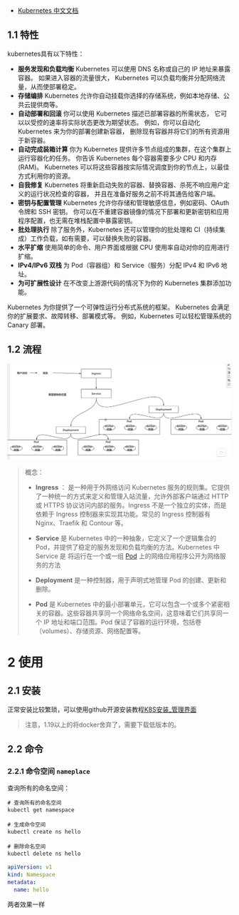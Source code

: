- [Kubernetes 中文文档](https://kubernetes.io/zh-cn/docs/home/)
## 1.1 特性
kubernetes具有以下特性：  
- **服务发现和负载均衡**
    Kubernetes 可以使用 DNS 名称或自己的 IP 地址来暴露容器。 如果进入容器的流量很大， Kubernetes 可以负载均衡并分配网络流量，从而使部署稳定。
- **存储编排**
    Kubernetes 允许你自动挂载你选择的存储系统，例如本地存储、公共云提供商等。
- **自动部署和回滚**
    你可以使用 Kubernetes 描述已部署容器的所需状态， 它可以以受控的速率将实际状态更改为期望状态。 例如，你可以自动化 Kubernetes 来为你的部署创建新容器， 删除现有容器并将它们的所有资源用于新容器。
- **自动完成装箱计算**
    你为 Kubernetes 提供许多节点组成的集群，在这个集群上运行容器化的任务。 你告诉 Kubernetes 每个容器需要多少 CPU 和内存 (RAM)。 Kubernetes 可以将这些容器按实际情况调度到你的节点上，以最佳方式利用你的资源。
- **自我修复**
    Kubernetes 将重新启动失败的容器、替换容器、杀死不响应用户定义的运行状况检查的容器， 并且在准备好服务之前不将其通告给客户端。
- **密钥与配置管理**
    Kubernetes 允许你存储和管理敏感信息，例如密码、OAuth 令牌和 SSH 密钥。 你可以在不重建容器镜像的情况下部署和更新密钥和应用程序配置，也无需在堆栈配置中暴露密钥。
- **批处理执行** 除了服务外，Kubernetes 还可以管理你的批处理和 CI（持续集成）工作负载，如有需要，可以替换失败的容器。
- **水平扩缩** 使用简单的命令、用户界面或根据 CPU 使用率自动对你的应用进行扩缩。
- **IPv4/IPv6 双栈** 为 Pod（容器组）和 Service（服务）分配 IPv4 和 IPv6 地址。
- **为可扩展性设计** 在不改变上游源代码的情况下为你的 Kubernetes 集群添加功能。 
  
Kubernetes 为你提供了一个可弹性运行分布式系统的框架。 Kubernetes 会满足你的扩展要求、故障转移、部署模式等。 例如，Kubernetes 可以轻松管理系统的 Canary 部署。

## 1.2 流程

![](assets/Pasted%20image%2020240514214327.png)

> 概念：
> - **Ingress** ： 是一种用于外网络访问 Kubernetes 服务的规则集。它提供了一种统一的方式来定义和管理入站流量，允许外部客户端通过 HTTP 或 HTTPS 协议访问内部的服务。Ingress 不是一个独立的实体，而是依赖于 Ingress 控制器来实现其功能。常见的 Ingress 控制器有 Nginx、Traefik 和 Contour 等。
> 
> - **Service** 是 Kubernetes 中的一种抽象，它定义了一个逻辑集合的 Pod，并提供了稳定的服务发现和负载均衡的方法。Kubernetes 中 Service 是 将运行在一个或一组 [Pod](https://kubernetes.io/zh-cn/docs/concepts/workloads/pods/) 上的网络应用程序公开为网络服务的方法
> 
> - **Deployment** 是一种控制器，用于声明式地管理 Pod 的创建、更新和删除。
> 
> - **Pod** 是 Kubernetes 中的最小部署单元，它可以包含一个或多个紧密相关的容器。这些容器共享同一个网络命名空间，这意味着它们共享同一个 IP 地址和端口范围。Pod 保证了容器的运行环境，包括卷（volumes）、存储资源、网络配置等。



# 2 使用

## 2.1 安装

正常安装比较繁琐，可以使用github开源安装教程[K8S安装_管理界面](https://kuboard.cn/)
> 注意，1.19以上的将docker舍弃了，需要下载低版本的。



## 2.2 命令

### 2.2.1 命令空间 `nameplace`

查询所有的命名空间：

```shell
# 查询所有的命名空间
kubectl get namespace

# 生成命令空间
kubectl create ns hello

# 删除命名空间
kubectl delete ns hello
```

```yaml
apiVersion: v1
kind: Namespace
metadata:
  name: hello
```
两者效果一样


